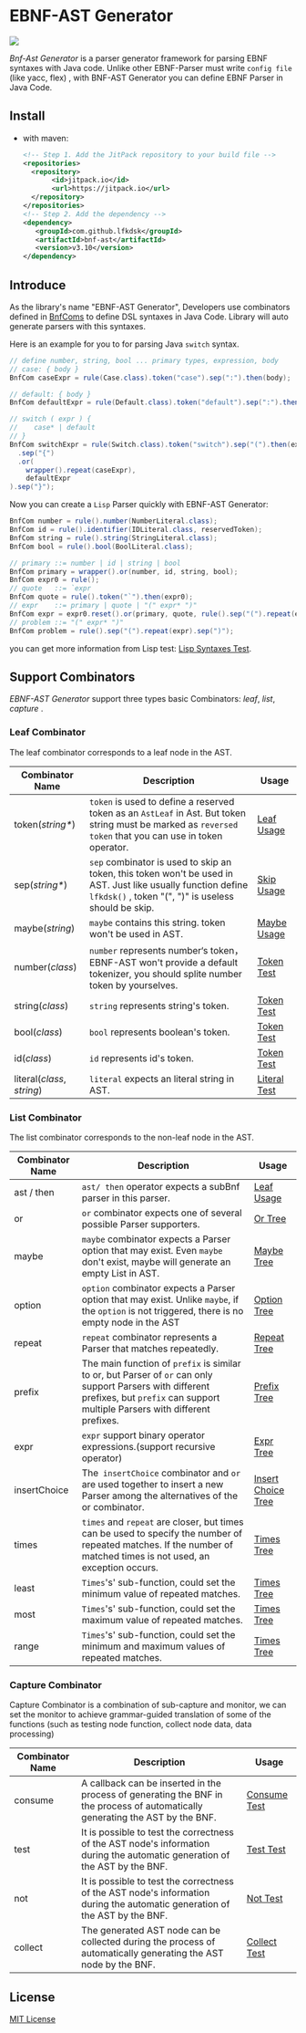 # EBNF-AST Generator

[![](https://jitpack.io/v/lfkdsk/bnf-ast.svg)](https://jitpack.io/#lfkdsk/bnf-ast)


*Bnf-Ast Generator* is a parser generator framework for parsing EBNF syntaxes with Java code. Unlike other EBNF-Parser must write `config file` (like yacc, flex) , with BNF-AST Generator you can define EBNF Parser in Java Code.

## Install

* with maven:
  ``` xml
  <!-- Step 1. Add the JitPack repository to your build file -->
  <repositories>
  	<repository>
  		 <id>jitpack.io</id>
  		 <url>https://jitpack.io</url>
  	</repository>
  </repositories>
  <!-- Step 2. Add the dependency -->
  <dependency>
  	 <groupId>com.github.lfkdsk</groupId>
  	 <artifactId>bnf-ast</artifactId>
  	 <version>v3.10</version>
  </dependency>
  ```

## Introduce

As the library's name "EBNF-AST Generator", Developers use combinators defined in [BnfComs](src/main/java/bnfgenast/bnf/BnfCom.java) to define DSL syntaxes in Java Code. Library will auto generate parsers with this syntaxes.

Here is an example for you to for parsing Java `switch` syntax.

``` java
// define number, string, bool ... primary types, expression, body
// case: { body }
BnfCom caseExpr = rule(Case.class).token("case").sep(":").then(body);

// default: { body }
BnfCom defaultExpr = rule(Default.class).token("default").sep(":").then(body);

// switch ( expr ) {
//    case* | default
// }
BnfCom switchExpr = rule(Switch.class).token("switch").sep("(").then(expr).sep(")")
  .sep("{")
  .or(
	wrapper().repeat(caseExpr),
  	defaultExpr
).sep("}");
```

Now you can create a `Lisp` Parser quickly with EBNF-AST Generator: 

``` java
BnfCom number = rule().number(NumberLiteral.class);
BnfCom id = rule().identifier(IDLiteral.class, reservedToken);
BnfCom string = rule().string(StringLiteral.class);
BnfCom bool = rule().bool(BoolLiteral.class);

// primary ::= number | id | string | bool
BnfCom primary = wrapper().or(number, id, string, bool);
BnfCom expr0 = rule();
// quote   ::= `expr
BnfCom quote = rule().token("`").then(expr0);
// expr    ::= primary | quote | "(" expr* ")"
BnfCom expr = expr0.reset().or(primary, quote, rule().sep("(").repeat(expr0).sep(")"));
// problem ::= "(" expr* ")"
BnfCom problem = rule().sep("(").repeat(expr).sep(")");
```

you can get more information from Lisp test: [Lisp Syntaxes Test](src/test/java/lisp/LispTest.java).

## Support Combinators

*EBNF-AST Generator* support three types basic Combinators: *leaf*, *list*, *capture* .

### Leaf Combinator

The leaf combinator corresponds to a leaf node in the AST.

| Combinator Name            | Description                              | Usage                                    |
| -------------------------- | ---------------------------------------- | ---------------------------------------- |
| token(*string\**)          | `token` is used to define a reserved token as an `AstLeaf` in Ast. But token string must be marked as `reversed token` that you can use in token operator. | [Leaf Usage](src/test/java/bnfgenast/bnf/leaf/LeafTest.java) |
| sep(*string\**)            | `sep` combinator is used to skip an token, this token won't be used in AST. Just like usually function define `lfkdsk()` , token "(", ")" is useless should be skip. | [Skip Usage](src/test/java/bnfgenast/bnf/leaf/SkipTest.java) |
| maybe(*string*)            | `maybe` contains this string. token won't be used in AST. | [Maybe Usage](src/test/java/bnfgenast/bnf/leaf/SkipORTest.java) |
| number(*class*)            | `number`  represents number‘s token，EBNF-AST won't provide a default tokenizer, you should splite number token by yourselves. | [Token Test](src/test/java/bnfgenast/bnf/token/TokenTest.java) |
| string(*class*)            | `string` represents string's token.      | [Token Test](src/test/java/bnfgenast/bnf/token/TokenTest.java) |
| bool(*class*)              | `bool` represents boolean's token.       | [Token Test](src/test/java/bnfgenast/bnf/token/TokenTest.java) |
| id(*class*)                | `id` represents id's token.              | [Token Test](src/test/java/bnfgenast/bnf/token/TokenTest.java) |
| literal(*class*, *string*) | `literal` expects an literal string in AST. | [Literal Test](src/test/java/bnfgenast/bnf/token/LiteralTest.java) |

### List Combinator

The list combinator corresponds to the non-leaf node in the AST.

| Combinator Name | Description                              | Usage                                    |
| --------------- | ---------------------------------------- | ---------------------------------------- |
| ast / then      | `ast/ then` operator expects a subBnf parser in this parser. | [Leaf Usage](src/test/java/bnfgenast/bnf/leaf/LeafTest.java) |
| or              | `or` combinator expects one of several possible Parser supporters. | [Or Tree](src/test/java/bnfgenast/bnf/tree/OrTreeTest.java) |
| maybe           | `maybe` combinator expects a Parser option that may exist. Even `maybe` don't exist, maybe will generate an empty List in AST. | [Maybe Tree](src/test/java/bnfgenast/bnf/tree/MaybeTreeTest.java) |
| option          | `option` combinator expects a Parser option that may exist. Unlike `maybe`, if the `option` is not triggered, there is no empty node in the AST | [Option Tree](src/test/java/bnfgenast/bnf/tree/OptionTreeTest.java) |
| repeat          | `repeat` combinator represents a Parser that matches repeatedly. | [Repeat Tree](src/test/java/bnfgenast/bnf/tree/RepeatTest.java) |
| prefix          | The main function of `prefix` is similar to or, but Parser of `or` can only support Parsers with different prefixes, but `prefix` can support multiple Parsers with different prefixes. | [Prefix Tree](src/test/java/bnfgenast/bnf/tree/PrefixTreeTest.java) |
| expr            | `expr` support binary operator expressions.(support recursive operator) | [Expr Tree](src/test/java/bnfgenast/bnf/tree/ExprTest.java) |
| insertChoice    | The` insertChoice` combinator and `or` are used together to insert a new Parser among the alternatives of the or combinator. | [Insert Choice Tree](src/test/java/bnfgenast/bnf/tree/InsertChoiceTest.java) |
| times           | `times` and `repeat` are closer, but times can be used to specify the number of repeated matches. If the number of matched times is not used, an exception occurs. | [Times Tree](src/test/java/bnfgenast/bnf/tree/TimesTest.java) |
| least           | `Times`'s' sub-function, could set the minimum value of repeated matches. | [Times Tree](src/test/java/bnfgenast/bnf/tree/TimesTest.java) |
| most            | `Times`'s' sub-function, could set the maximum value of repeated matches. | [Times Tree](src/test/java/bnfgenast/bnf/tree/TimesTest.java) |
| range           | `Times`'s' sub-function, could set the minimum and maximum values of repeated matches. | [Times Tree](src/test/java/bnfgenast/bnf/tree/TimesTest.java) |

### Capture Combinator

Capture Combinator is a combination of sub-capture and monitor, we can set the monitor to achieve grammar-guided translation of some of the functions (such as testing node function, collect node data, data processing)

| Combinator Name | Description                              | Usage                                    |
| --------------- | ---------------------------------------- | ---------------------------------------- |
| consume         | A callback can be inserted in the process of generating the BNF in the process of automatically generating the AST by the BNF. | [Consume Test](src/test/java/bnfgenast/bnf/capturer/CaptureTest.java) |
| test            | It is possible to test the correctness of the AST node's information during the automatic generation of the AST by the BNF. | [Test Test](src/test/java/bnfgenast/bnf/capturer/AssertCaptureTest.java) |
| not             | It is possible to test the correctness of the AST node's information during the automatic generation of the AST by the BNF. | [Not Test](src/test/java/bnfgenast/bnf/capturer/PredicateCaptureTest.java) |
| collect         | The generated AST node can be collected during the process of automatically generating the AST node by the BNF. | [Collect Test](src/test/java/bnfgenast/bnf/capturer/CollectCaptureTest.java) |


## License

[MIT License](LICENSE)